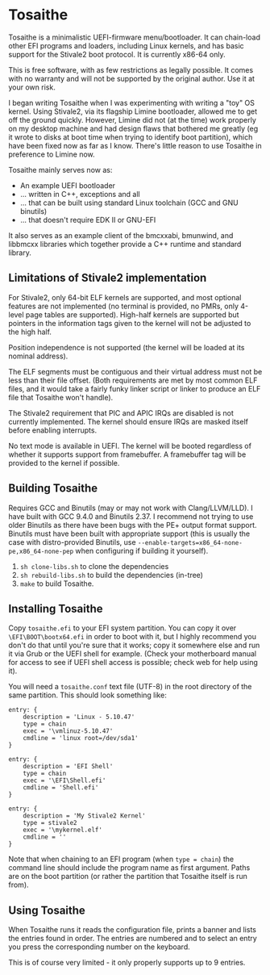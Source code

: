 # Tosaithe

Tosaithe is a minimalistic UEFI-firmware menu/bootloader. It can chain-load other EFI programs
and loaders, including Linux kernels, and has basic support for the Stivale2 boot protocol. It is
currently x86-64 only.

This is free software, with as few restrictions as legally possible. It comes with no warranty
and will not be supported by the original author. Use it at your own risk.

I began writing Tosaithe when I was experimenting with writing a "toy" OS kernel. Using Stivale2,
via its flagship Limine bootloader, allowed me to get off the ground quickly. However, Limine did
not (at the time) work properly on my desktop machine and had design flaws that bothered me
greatly (eg it wrote to disks at boot time when trying to identify boot partition), which have
been fixed now as far as I know. There's little reason to use Tosaithe in preference to Limine now.

Tosaithe mainly serves now as:

* An example UEFI bootloader
* ... written in C++, exceptions and all
* ... that can be built using standard Linux toolchain (GCC and GNU binutils)
* ... that doesn't require EDK II or GNU-EFI

It also serves as an example client of the bmcxxabi, bmunwind, and libbmcxx libraries which
together provide a C++ runtime and standard library.

## Limitations of Stivale2 implementation

For Stivale2, only 64-bit ELF kernels are supported, and most optional features are not implemented
(no terminal is provided, no PMRs, only 4-level page tables are supported). High-half kernels are
supported but pointers in the information tags given to the kernel will not be adjusted to the high
half. 

Position independence is not supported (the kernel will be loaded at its nominal address).

The ELF segments must be contiguous and their virtual address must not be less than their file
offset. (Both requirements are met by most common ELF files, and it would take a fairly funky
linker script or linker to produce an ELF file that Tosaithe won't handle).

The Stivale2 requirement that PIC and APIC IRQs are disabled is not currently implemented. The
kernel should ensure IRQs are masked itself before enabling interrupts.

No text mode is available in UEFI. The kernel will be booted regardless of whether it supports
support from framebuffer. A framebuffer tag will be provided to the kernel if possible.

## Building Tosaithe

Requires GCC and Binutils (may or may not work with Clang/LLVM/LLD). I have built with GCC 9.4.0
and Binutils 2.37. I recommend not trying to use older Binutils as there have been bugs with the
PE+ output format support. Binutils must have been built with appropriate support (this is usually
the case with distro-provided Binutils, use `--enable-targets=x86_64-none-pe,x86_64-none-pep` when
configuring if building it yourself).

1. `sh clone-libs.sh` to clone the dependencies
2. `sh rebuild-libs.sh` to build the dependencies (in-tree)
3. `make` to build Tosaithe.

## Installing Tosaithe

Copy `tosaithe.efi` to your EFI system partition. You can copy it over `\EFI\BOOT\bootx64.efi` in
order to boot with it, but I highly recommend you don't do that until you're sure that it works; copy
it somewhere else and run it via Grub or the UEFI shell for example. (Check your motherboard manual
for access to see if UEFI shell access is possible; check web for help using it). 

You will need a `tosaithe.conf` text file (UTF-8) in the root directory of the same partition. This
should look something like:

```
entry: {
    description = 'Linux - 5.10.47'
    type = chain
    exec = '\vmlinuz-5.10.47'
    cmdline = 'linux root=/dev/sda1'
}

entry: {
    description = 'EFI Shell'
    type = chain
    exec = '\EFI\Shell.efi'
    cmdline = 'Shell.efi'
}

entry: {
    description = 'My Stivale2 Kernel'
    type = stivale2
    exec = '\mykernel.elf'
    cmdline = ''
}
```

Note that when chaining to an EFI program (when `type = chain`) the command line should include
the program name as first argument. Paths are on the boot partition (or rather the partition that
Tosaithe itself is run from).

## Using Tosaithe

When Tosaithe runs it reads the configuration file, prints a banner and lists the entries found in
order. The entries are numbered and to select an entry you press the corresponding number on the
keyboard.

This is of course very limited - it only properly supports up to 9 entries.
